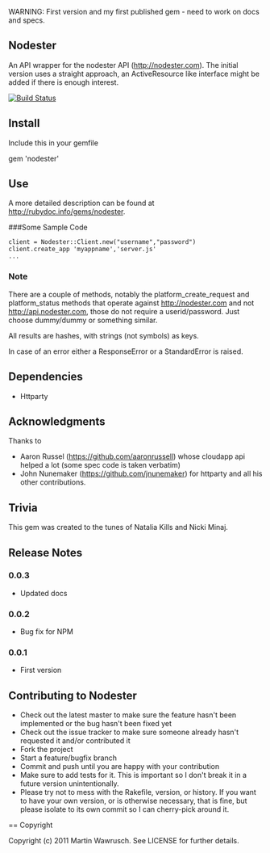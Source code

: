 
WARNING: First version and my first published gem - need to work on docs and specs.

## Nodester

An API wrapper for the nodester API (<http://nodester.com>). The initial version uses a straight approach, an ActiveResource like interface might be added if there is enough interest.

[![Build Status](http://travis-ci.org/scottyapp/nodester.png)](http://travis-ci.org/scottyapp/nodester)

## Install

Include this in your gemfile

gem 'nodester'

## Use
A more detailed description can be found at <http://rubydoc.info/gems/nodester>.

###Some Sample Code

    client = Nodester::Client.new("username","password")
    client.create_app 'myappname','server.js'
    ...

### Note
There are a couple of methods, notably the platform_create_request and platform_status methods that
operate against <http://nodester.com> and not <http://api.nodester.com>, those do not require a userid/password. Just choose dummy/dummy or something similar.

All results are hashes, with strings (not symbols) as keys. 

In case of an error either a ResponseError or a StandardError is raised.

## Dependencies

* Httparty 

## Acknowledgments

Thanks to 

* Aaron Russel (<https://github.com/aaronrussell>) whose cloudapp api helped a lot (some spec code is taken verbatim) 
* John Nunemaker (<https://github.com/jnunemaker>) for httparty and all his other contributions.

## Trivia

This gem was created to the tunes of Natalia Kills and Nicki Minaj.

## Release Notes

### 0.0.3
* Updated docs

### 0.0.2
* Bug fix for NPM

### 0.0.1
* First version

## Contributing to Nodester
 
* Check out the latest master to make sure the feature hasn't been implemented or the bug hasn't been fixed yet
* Check out the issue tracker to make sure someone already hasn't requested it and/or contributed it
* Fork the project
* Start a feature/bugfix branch
* Commit and push until you are happy with your contribution
* Make sure to add tests for it. This is important so I don't break it in a future version unintentionally.
* Please try not to mess with the Rakefile, version, or history. If you want to have your own version, or is otherwise necessary, that is fine, but please isolate to its own commit so I can cherry-pick around it.

== Copyright

Copyright (c) 2011 Martin Wawrusch. See LICENSE for
further details.

